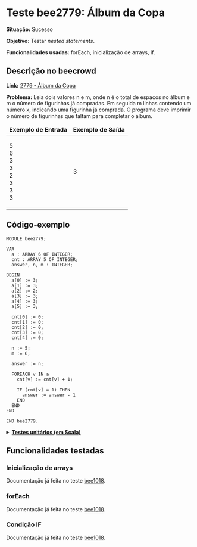# Teste bee2779: Álbum da Copa
<b>Situação:</b> Sucesso

<b>Objetivo:</b> Testar <i>nested statements</i>.

<b>Funcionalidades usadas:</b> forEach, inicialização de arrays, if.

## Descrição no beecrowd

<b>Link:</b> [2779 - Álbum da Copa](https://www.beecrowd.com.br/judge/pt/problems/view/2779)

<b>Problema:</b> Leia dois valores n e m, onde n é o total de espaços no álbum e m o número de figurinhas já compradas. Em seguida m linhas contendo um número x, indicando uma figurinha já comprada. O programa deve imprimir o número de figurinhas que faltam para completar o álbum.

<table>
<thead>
<tr>
  <td><b>Exemplo de Entrada</b></td>
  <td><b>Exemplo de Saída</b></td>
</tr>
</thead>
<tbody>
<tr>
<td class="division">
	<p>
		5<br>
		6<br>
		3<br>
		3<br>
		2<br>
		3<br>
		3<br>
		3<br>
	</p>
</td>
<td>
<p>
	3
</p>
</td>
</tr>
</tbody>
</table>

## Código-exemplo

```
MODULE bee2779;

VAR
  a : ARRAY 6 OF INTEGER;
  cnt : ARRAY 5 OF INTEGER;
  answer, n, m : INTEGER;

BEGIN
  a[0] := 3;
  a[1] := 3;
  a[2] := 2;
  a[3] := 3;
  a[4] := 3;
  a[5] := 3;

  cnt[0] := 0;
  cnt[1] := 0;
  cnt[2] := 0;
  cnt[3] := 0;
  cnt[4] := 0;
  
  n := 5;
  m := 6;

  answer := n;

  FOREACH v IN a
    cnt[v] := cnt[v] + 1;

    IF (cnt[v] = 1) THEN
      answer := answer - 1
    END
  END
END

END bee2779.
```

<details>
<p>
<summary><b><u>Testes unitários (em Scala)</u></b></summary>
<pre>
<code>
  test(testName = "Testing bee2779: Sample Test 1"){
    val module = ScalaParser.parseResource("stmts/bee2779_stmt01.oberon")

    assert(module.name == "bee2779")

    module.accept(interpreter)

    assert(interpreter.env.lookup("answer") == Some(IntValue(7)))
  }

  test(testName = "Testing bee2779: Sample Test 2"){
    val module = ScalaParser.parseResource("stmts/bee2779_stmt02.oberon")

    assert(module.name == "bee2779")

    module.accept(interpreter)

    assert(interpreter.env.lookup("answer") == Some(IntValue(3)))
  }

  test(testName = "Testing bee2779: Sample Test 3"){
    val module = ScalaParser.parseResource("stmts/bee2779_stmt03.oberon")

    assert(module.name == "bee2779")

    module.accept(interpreter)

    assert(interpreter.env.lookup("answer") == Some(IntValue(0)))
  }
</code>
</pre>
</details>

## Funcionalidades testadas
### Inicialização de arrays

Documentação já feita no teste [bee1018](bee1018.md#arrays).

### forEach
Documentação já feita no teste [bee1018](bee1018.md#foreach).

### Condição IF
Documentação já feita no teste [bee1018](bee1049.md#ifelse).
